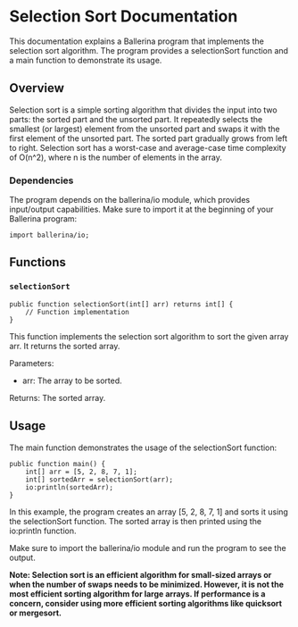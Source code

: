 # Selection Sort Documentation
This documentation explains a Ballerina program that implements the selection sort algorithm. The program provides a selectionSort function and a main function to demonstrate its usage.

## Overview
Selection sort is a simple sorting algorithm that divides the input into two parts: the sorted part and the unsorted part. It repeatedly selects the smallest (or largest) element from the unsorted part and swaps it with the first element of the unsorted part. The sorted part gradually grows from left to right. Selection sort has a worst-case and average-case time complexity of O(n^2), where n is the number of elements in the array.

### Dependencies
The program depends on the ballerina/io module, which provides input/output capabilities. Make sure to import it at the beginning of your Ballerina program:

```
import ballerina/io;
```

## Functions
### `selectionSort`

```
public function selectionSort(int[] arr) returns int[] {
    // Function implementation
}
```

This function implements the selection sort algorithm to sort the given array arr. It returns the sorted array.

Parameters:

- arr: The array to be sorted.

Returns: The sorted array.

## Usage
The main function demonstrates the usage of the selectionSort function:

```
public function main() {
    int[] arr = [5, 2, 8, 7, 1];
    int[] sortedArr = selectionSort(arr);
    io:println(sortedArr);
}
```

In this example, the program creates an array [5, 2, 8, 7, 1] and sorts it using the selectionSort function. The sorted array is then printed using the io:println function.

Make sure to import the ballerina/io module and run the program to see the output.

**Note: Selection sort is an efficient algorithm for small-sized arrays or when the number of swaps needs to be minimized. However, it is not the most efficient sorting algorithm for large arrays. If performance is a concern, consider using more efficient sorting algorithms like quicksort or mergesort.**